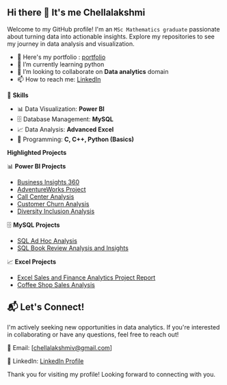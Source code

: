 ## Hi there 👋  It's me Chellalakshmi

Welcome to my GitHub profile! I'm an `MSc Mathematics graduate` passionate about turning data into actionable insights. Explore my repositories to see my journey in data analysis and visualization. 

- 🔭 Here's my portfolio : [portfolio](https://codebasics.io/portfolio/Chellalakshmi-V)
- 🌱 I’m currently learning python
- 👯 I’m looking to collaborate on **Data analytics** domain
- 📫 How to reach me: [LinkedIn](https://www.linkedin.com/in/chellalakshmi)
  
🔧 **Skills**
- 📊 Data Visualization: **Power BI**
- 🗄️ Database Management: **MySQL**
- 📈 Data Analysis: **Advanced Excel**
- 🐍 Programming: **C, C++, Python (Basics)**

**Highlighted Projects**

  📊 **Power BI Projects**
- [Business Insights 360](https://github.com/ChellalakshmiV/Business_Insights_360)
- [AdventureWorks Project](https://github.com/ChellalakshmiV/AdventureWorks_Project)
- [Call Center Analysis](https://github.com/ChellalakshmiV/Call_Center_Analysis)
- [Customer Churn Analysis](https://github.com/ChellalakshmiV/Customer_Churn_Analysis)
- [Diversity Inclusion Analysis](https://github.com/ChellalakshmiV/Diversity-Inclusion-Analysis)

🗄️ **MySQL Projects**
- [SQL Ad Hoc Analysis](https://github.com/ChellalakshmiV/SQL_Ad_Hoc_Analysis)
- [SQL Book Review Analysis and Insights](https://github.com/ChellalakshmiV/SQL_Book_Review_Analysis_and_Insights)

📈 **Excel Projects**
- [Excel Sales and Finance Analytics Project Report](https://github.com/ChellalakshmiV/Excel_Sales_and_Finance_Analytics_Report)
- [Coffee Shop Sales Analysis](https://github.com/ChellalakshmiV/Coffee_Shop_Sales_Analysis)

## 📬 Let's Connect!
I'm actively seeking new opportunities in data analytics. If you're interested in collaborating or have any questions, feel free to reach out!

📧 Email: [chellalakshmiv@gmail.com]

🔗 LinkedIn: [LinkedIn Profile](https://www.linkedin.com/in/chellalakshmi) 

Thank you for visiting my profile! Looking forward to connecting with you.

<!--
**ChellalakshmiV/ChellalakshmiV** is a ✨ _special_ ✨ repository because its `README.md` (this file) appears on your GitHub profile.

Here are some ideas to get you started:

- 🔭 I’m currently working on ...
- 🌱 I’m currently learning ...
- 👯 I’m looking to collaborate on ...
- 🤔 I’m looking for help with ...
- 💬 Ask me about ...
- 📫 How to reach me: ...
- 😄 Pronouns: ...
- ⚡ Fun fact: ...
-->
